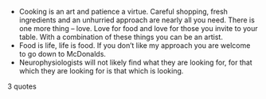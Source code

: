  - Cooking is an art and patience a virtue. Careful shopping, fresh ingredients and an unhurried approach are nearly all you need. There is one more thing – love. Love for food and love for those you invite to your table. With a combination of these things you can be an artist.
 - Food is life, life is food. If you don’t like my approach you are welcome to go down to McDonalds.
 - Neurophysiologists will not likely find what they are looking for, for that which they are looking for is that which is looking.

3 quotes